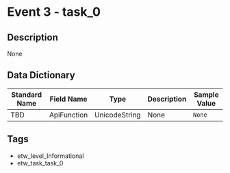 # Event 3 - task_0

## Description
None

## Data Dictionary
|Standard Name|Field Name|Type|Description|Sample Value|
|---|---|---|---|---|
|TBD|ApiFunction|UnicodeString|None|`None`|

## Tags
* etw_level_Informational
* etw_task_task_0
